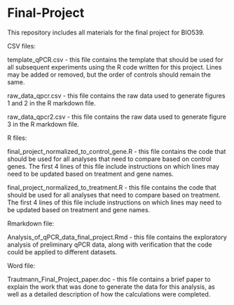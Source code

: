 # Final-Project
This repository includes all materials for the final project for BIO539.

CSV files:

  template_qPCR.csv - this file contains the template that should be used for all subsequent experiments using the R code written for this project. Lines may be added or removed, but the order of controls should remain the same.
  
  raw_data_qpcr.csv - this file contains the raw data used to generate figures 1 and 2 in the R markdown file.
  
  raw_data_qpcr2.csv - this file contains the raw data used to generate figure 3 in the R markdown file.
  
  
R files:

  final_project_normalized_to_control_gene.R - this file contains the code that should be used for all analyses that need to compare based on control genes. The first 4 lines of this file include instructions on which lines may need to be updated based on treatment and gene names.
  
  final_project_normalized_to_treatment.R - this file contains the code that should be used for all analyses that need to compare based on treatment. The first 4 lines of this file include instructions on which lines may need to be updated based on treatment and gene names.


Rmarkdown file:

  Analysis_of_qPCR_data_final_project.Rmd - this file contains the exploratory analysis of preliminary qPCR data, along with verification that the code could be applied to different datasets.
 
 
Word file:

 Trautmann_Final_Project_paper.doc - this file contains a brief paper to explain the work that was done to generate the data for this analysis, as well as a detailed description of how the calculations were completed. 
